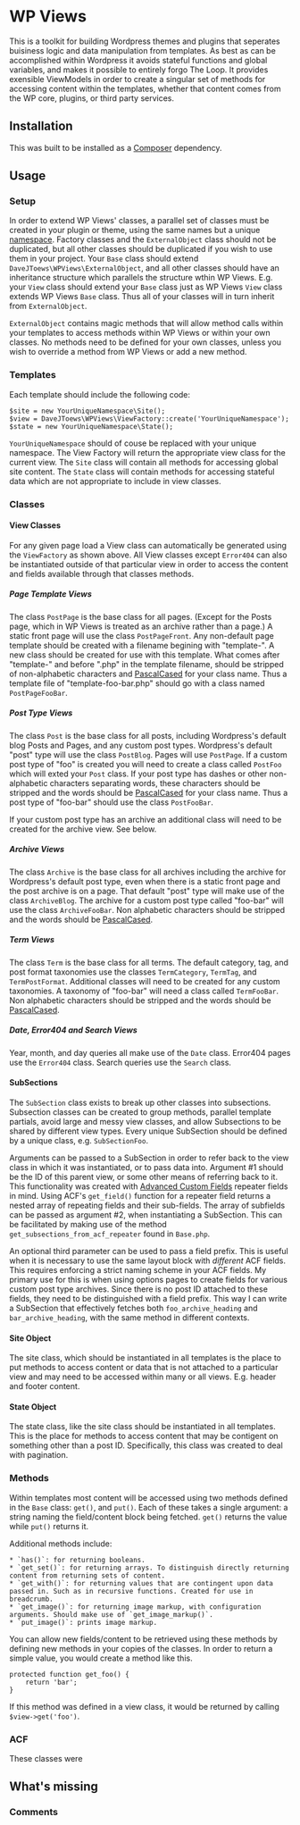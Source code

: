 # WP Views

This is a toolkit for building Wordpress themes and plugins that seperates buisiness logic and data manipulation from templates. As best as can be accomplished within Wordpress it avoids stateful functions and global variables, and makes it possible to entirely forgo The Loop. It provides exensible ViewModels in order to create a singular set of methods for accessing content within the templates, whether that content comes from the WP core, plugins, or third party services.

## Installation

This was built to be installed as a [Composer](https://getcomposer.org) dependency.

## Usage

### Setup

In order to extend WP Views' classes, a parallel set of classes must be created in your plugin or theme, using the same names but a unique [namespace](https://secure.php.net/manual/en/language.namespaces.php). Factory classes and the `ExternalObject` class should not be duplicated, but all other classes should be duplicated if you wish to use them in your project. Your `Base` class should extend `DaveJToews\WPViews\ExternalObject`, and all other classes should have an inheritance structure which parallels the structure wthin WP Views. E.g. your `View` class should extend your `Base` class just as WP Views `View` class extends WP Views `Base` class. Thus all of your classes will in turn inherit from `ExternalObject`.

`ExternalObject` contains magic methods that will allow method calls within your templates to access methods within WP Views or within your own classes. No methods need to be defined for your own classes, unless you wish to override a method from WP Views or add a new method.

### Templates

Each template should include the following code:

    $site = new YourUniqueNamespace\Site();
    $view = DaveJToews\WPViews\ViewFactory::create('YourUniqueNamespace');
    $state = new YourUniqueNamespace\State();

`YourUniqueNamespace` should of couse be replaced with your unique namespace. The View Factory will return the appropriate view class for the current view. The `Site` class will contain all methods for accessing global site content. The `State` class will contain methods for accessing stateful data which are not appropriate to include in view classes.

### Classes

#### View Classes

For any given page load a View class can automatically be generated using the `ViewFactory` as shown above. All View classes except `Error404` can also be instantiated outside of that particular view in order to access the content and fields available through that classes methods.

##### Page Template Views

The class `PostPage` is the base class for all pages. (Except for the Posts page, which in WP Views is treated as an archive rather than a page.) A static front page will use the class `PostPageFront`. Any non-default page template should be created with a filename begining with "template-". A new class should be created for use with this template. What comes after "template-" and before ".php" in the template filename, should be stripped of non-alphabetic characters and [PascalCased](http://wiki.c2.com/?PascalCase) for your class name. Thus a template file of "template-foo-bar.php" should go with a class named `PostPageFooBar`.

##### Post Type Views

The class `Post` is the base class for all posts, including Wordpress's default blog Posts and Pages, and any custom post types. Wordpress's default "post" type will use the class `PostBlog`. Pages will use `PostPage`. If a custom post type of "foo" is created you will need to create a class called `PostFoo` which will exted your `Post` class. If your post type has dashes or other non-alphabetic characters separating words, these characters should be stripped and the words should be [PascalCased](http://wiki.c2.com/?PascalCase) for your class name. Thus a post type of "foo-bar" should use the class `PostFooBar`.

If your custom post type has an archive an additional class will need to be created for the archive view. See below.

##### Archive Views

The class `Archive` is the base class for all archives including the archive for Wordpress's default post type, even when there is a static front page and the post archive is on a page. That default "post" type will make use of the class `ArchiveBlog`. The archive for a custom post type called "foo-bar" will use the class `ArchiveFooBar`. Non alphabetic characters should be stripped and the words should be [PascalCased](http://wiki.c2.com/?PascalCase).

##### Term Views

The class `Term` is the base class for all terms. The default category, tag, and post format taxonomies use the classes `TermCategory`, `TermTag`, and `TermPostFormat`. Additional classes will need to be created for any custom taxonomies. A taxonomy of "foo-bar" will need a class called `TermFooBar`. Non alphabetic characters should be stripped and the words should be [PascalCased](http://wiki.c2.com/?PascalCase).

##### Date, Error404 and Search Views

Year, month, and day queries all make use of the `Date` class. Error404 pages use the `Error404` class. Search queries use the `Search` class.

#### SubSections

The `SubSection` class exists to break up other classes into subsections. Subsection classes can be created to group methods, parallel template partials, avoid large and messy view classes, and allow Subsections to be shared by different view types. Every unique SubSection should be defined by a unique class, e.g. `SubSectionFoo`. 

Arguments can be passed to a SubSection in order to refer back to the view class in which it was instantiated, or to pass data into. Argument #1 should be the ID of this parent view, or some other means of referring back to it. This functionality was created with [Advanced Custom Fields](https://www.advancedcustomfields.com) repeater fields in mind. Using ACF's `get_field()` function for a repeater field returns a nested array of repeating fields and their sub-fields. The array of subfields can be passed as argument #2, when instantiating a SubSection. This can be facilitated by making use of the method `get_subsections_from_acf_repeater` found in `Base.php`.

An optional third parameter can be used to pass a field prefix. This is useful when it is necessary to use the same layout block with *different* ACF fields. This requires enforcing a strict naming scheme in your ACF fields. My primary use for this is when using options pages to create fields for various custom post type archives. Since there is no post ID attached to these fields, they need to be distinguished with a field prefix. This way I can write a SubSection that effectively fetches both `foo_archive_heading` and `bar_archive_heading`, with the same method in different contexts. 

#### Site Object

The site class, which should be instantiated in all templates is the place to put methods to access content or data that is not attached to a particular view and may need to be accessed within many or all views. E.g. header and footer content.

#### State Object

The state class, like the site class should be instantiated in all templates. This is the place for methods to access content that may be contigent on something other than a post ID. Specifically, this class was created to deal with pagination.

### Methods

Within templates most content will be accessed using two methods defined in the `Base` class: `get()`, and `put()`. Each of these takes a single argument: a string naming the field/content block being fetched. `get()` returns the value while `put()` returns it.

Additional methods include:

    * `has()`: for returning booleans.
    * `get_set()`: for returning arrays. To distinguish directly returning content from returning sets of content. 
    * `get_with()`: for returning values that are contingent upon data passed in. Such as in recursive functions. Created for use in breadcrumb.
    * `get_image()`: for returning image markup, with configuration arguments. Should make use of `get_image_markup()`.
    * `put_image()`: prints image markup.

You can allow new fields/content to be retrieved using these methods by defining new methods in your copies of the classes. In order to return a simple value, you would create a method like this.

    protected function get_foo() {
        return 'bar';
    }

If this method was defined in a view class, it would be returned by calling `$view->get('foo')`. 

### ACF

These classes were 

## What's missing

### Comments
